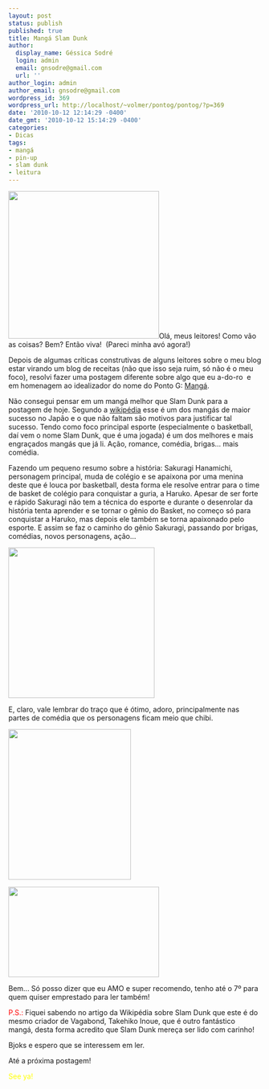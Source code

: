 ```yaml
---
layout: post
status: publish
published: true
title: Mangá Slam Dunk
author:
  display_name: Géssica Sodré
  login: admin
  email: gnsodre@gmail.com
  url: ''
author_login: admin
author_email: gnsodre@gmail.com
wordpress_id: 369
wordpress_url: http://localhost/~volmer/pontog/pontog/?p=369
date: '2010-10-12 12:14:29 -0400'
date_gmt: '2010-10-12 15:14:29 -0400'
categories:
- Dicas
tags:
- mangá
- pin-up
- slam dunk
- leitura
---
```

<p><a href="http://localhost/~volmer/pontog/pontog/wp-content/uploads/2010/10/Pin-Up_3.png"><img class="alignleft size-medium wp-image-371" title="Pin-Up_3" src="http://localhost/~volmer/pontog/pontog/wp-content/uploads/2010/10/Pin-Up_3-300x294.png" alt="" width="300" height="294" /></a>Olá, meus leitores! Como vão as coisas? Bem? Então viva!  (Pareci minha avó agora!)</p>
<p>Depois de algumas críticas construtivas de alguns leitores sobre o meu blog estar virando um blog de receitas (não que isso seja ruim, só não é o meu foco), resolvi fazer uma postagem diferente sobre algo que eu a-do-ro  e em homenagem ao idealizador do nome do Ponto G: <a title="Mangá" href="http://pt.wikipedia.org/wiki/Mang%C3%A1" target="_blank">Mangá</a>.</p>
<p>Não consegui pensar em um mangá melhor que Slam Dunk para a postagem de hoje. Segundo a <a title="Slam Dunk" href="http://pt.wikipedia.org/wiki/Slam_Dunk" target="_blank">wikipédia</a> esse é um dos mangás de maior sucesso no Japão e o que não faltam são motivos para justificar tal sucesso. Tendo como foco principal esporte (especialmente o basketball, daí vem o nome Slam Dunk, que é uma jogada) é um dos melhores e mais engraçados mangás que já li. Ação, romance, comédia, brigas... mais comédia.</p>
<p>Fazendo um pequeno resumo sobre a história: Sakuragi Hanamichi, personagem principal, muda de colégio e se apaixona por uma menina deste que é louca por basketball, desta forma ele resolve entrar para o time de basket de colégio para conquistar a guria, a Haruko. Apesar de ser forte e rápido Sakuragi não tem a técnica do esporte e durante o desenrolar da história tenta aprender e se tornar o gênio do Basket, no começo só para conquistar a Haruko, mas depois ele também se torna apaixonado pelo esporte. E assim se faz o caminho do gênio Sakuragi, passando por brigas, comédias, novos personagens, ação...</p>
<p><a href="http://localhost/~volmer/pontog/pontog/wp-content/uploads/2010/10/20100420031448Slam_Dunk_Jump_Comics.jpg"><img class="aligncenter size-medium wp-image-376" title="Slam Dunk (Jump Comics)" src="http://localhost/~volmer/pontog/pontog/wp-content/uploads/2010/10/20100420031448Slam_Dunk_Jump_Comics-291x300.jpg" alt="" width="291" height="300" /></a></p>
<p>E, claro, vale lembrar do traço que é ótimo, adoro, principalmente nas partes de comédia que os personagens ficam meio que chibi.</p>
<p><a href="http://localhost/~volmer/pontog/pontog/wp-content/uploads/2010/10/001.jpg"><img class="aligncenter size-medium wp-image-373" title="Slam Dunk" src="http://localhost/~volmer/pontog/pontog/wp-content/uploads/2010/10/001-244x300.jpg" alt="" width="244" height="300" /></a><a href="http://localhost/~volmer/pontog/pontog/wp-content/uploads/2010/10/09.jpg"></a></p>
<p><a href="http://localhost/~volmer/pontog/pontog/wp-content/uploads/2010/10/09.jpg"><img class="aligncenter size-medium wp-image-374" title="Slam Dunk" src="http://localhost/~volmer/pontog/pontog/wp-content/uploads/2010/10/09-300x180.jpg" alt="" width="300" height="180" /></a></p>
<p>Bem... Só posso dizer que eu AMO e super recomendo, tenho até o 7º para quem quiser emprestado para ler também!</p>
<p><span style="color: #ff0000;">P.S.:</span> Fiquei sabendo no artigo da Wikipédia sobre Slam Dunk que este é do mesmo criador de Vagabond, Takehiko Inoue, que é outro fantástico mangá, desta forma acredito que Slam Dunk mereça ser lido com carinho!</p>
<p>Bjoks e espero que se interessem em ler.</p>
<p>Até a próxima postagem!</p>
<p><span style="color: #ffff00;">See ya!</span></p>
